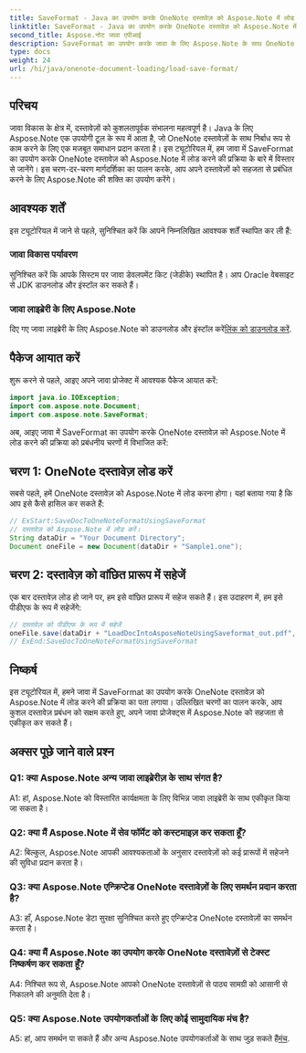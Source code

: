 ```yaml
---
title: SaveFormat - Java का उपयोग करके OneNote दस्तावेज़ को Aspose.Note में लोड करें
linktitle: SaveFormat - Java का उपयोग करके OneNote दस्तावेज़ को Aspose.Note में लोड करें
second_title: Aspose.नोट जावा एपीआई
description: SaveFormat का उपयोग करके जावा के लिए Aspose.Note के साथ OneNote दस्तावेज़ों को आसानी से प्रबंधित करें। Aspose.Note के साथ अपने जावा दस्तावेज़ प्रबंधन क्षमताओं को निर्बाध रूप से बढ़ाएं।
type: docs
weight: 24
url: /hi/java/onenote-document-loading/load-save-format/
---
```

## परिचय

जावा विकास के क्षेत्र में, दस्तावेज़ों को कुशलतापूर्वक संभालना महत्वपूर्ण है। Java के लिए Aspose.Note एक उपयोगी टूल के रूप में आता है, जो OneNote दस्तावेज़ों के साथ निर्बाध रूप से काम करने के लिए एक मजबूत समाधान प्रदान करता है। इस ट्यूटोरियल में, हम जावा में SaveFormat का उपयोग करके OneNote दस्तावेज़ को Aspose.Note में लोड करने की प्रक्रिया के बारे में विस्तार से जानेंगे। इस चरण-दर-चरण मार्गदर्शिका का पालन करके, आप अपने दस्तावेज़ों को सहजता से प्रबंधित करने के लिए Aspose.Note की शक्ति का उपयोग करेंगे।

## आवश्यक शर्तें

इस ट्यूटोरियल में जाने से पहले, सुनिश्चित करें कि आपने निम्नलिखित आवश्यक शर्तें स्थापित कर ली हैं:

### जावा विकास पर्यावरण

सुनिश्चित करें कि आपके सिस्टम पर जावा डेवलपमेंट किट (जेडीके) स्थापित है। आप Oracle वेबसाइट से JDK डाउनलोड और इंस्टॉल कर सकते हैं।

### जावा लाइब्रेरी के लिए Aspose.Note

 दिए गए जावा लाइब्रेरी के लिए Aspose.Note को डाउनलोड और इंस्टॉल करें[लिंक को डाउनलोड करें](https://releases.aspose.com/note/java/).

## पैकेज आयात करें

शुरू करने से पहले, आइए अपने जावा प्रोजेक्ट में आवश्यक पैकेज आयात करें:

```java
import java.io.IOException;
import com.aspose.note.Document;
import com.aspose.note.SaveFormat;
```

अब, आइए जावा में SaveFormat का उपयोग करके OneNote दस्तावेज़ को Aspose.Note में लोड करने की प्रक्रिया को प्रबंधनीय चरणों में विभाजित करें:

## चरण 1: OneNote दस्तावेज़ लोड करें

सबसे पहले, हमें OneNote दस्तावेज़ को Aspose.Note में लोड करना होगा। यहां बताया गया है कि आप इसे कैसे हासिल कर सकते हैं:

```java
// ExStart:SaveDocToOneNoteFormatUsingSaveFormat
// दस्तावेज़ को Aspose.Note में लोड करें।
String dataDir = "Your Document Directory";
Document oneFile = new Document(dataDir + "Sample1.one");
```

## चरण 2: दस्तावेज़ को वांछित प्रारूप में सहेजें

एक बार दस्तावेज़ लोड हो जाने पर, हम इसे वांछित प्रारूप में सहेज सकते हैं। इस उदाहरण में, हम इसे पीडीएफ के रूप में सहेजेंगे:

```java
// दस्तावेज़ को पीडीएफ के रूप में सहेजें
oneFile.save(dataDir + "LoadDocIntoAsposeNoteUsingSaveformat_out.pdf", SaveFormat.Pdf);
// ExEnd:SaveDocToOneNoteFormatUsingSaveFormat
```

## निष्कर्ष

इस ट्यूटोरियल में, हमने जावा में SaveFormat का उपयोग करके OneNote दस्तावेज़ को Aspose.Note में लोड करने की प्रक्रिया का पता लगाया। उल्लिखित चरणों का पालन करके, आप कुशल दस्तावेज़ प्रबंधन को सक्षम करते हुए, अपने जावा प्रोजेक्ट्स में Aspose.Note को सहजता से एकीकृत कर सकते हैं।

## अक्सर पूछे जाने वाले प्रश्न

### Q1: क्या Aspose.Note अन्य जावा लाइब्रेरीज़ के साथ संगत है?

A1: हां, Aspose.Note को विस्तारित कार्यक्षमता के लिए विभिन्न जावा लाइब्रेरी के साथ एकीकृत किया जा सकता है।

### Q2: क्या मैं Aspose.Note में सेव फॉर्मेट को कस्टमाइज़ कर सकता हूँ?

A2: बिल्कुल, Aspose.Note आपकी आवश्यकताओं के अनुसार दस्तावेज़ों को कई प्रारूपों में सहेजने की सुविधा प्रदान करता है।

### Q3: क्या Aspose.Note एन्क्रिप्टेड OneNote दस्तावेज़ों के लिए समर्थन प्रदान करता है?

A3: हाँ, Aspose.Note डेटा सुरक्षा सुनिश्चित करते हुए एन्क्रिप्टेड OneNote दस्तावेज़ों का समर्थन करता है।

### Q4: क्या मैं Aspose.Note का उपयोग करके OneNote दस्तावेज़ों से टेक्स्ट निष्कर्षण कर सकता हूँ?

A4: निश्चित रूप से, Aspose.Note आपको OneNote दस्तावेज़ों से पाठ्य सामग्री को आसानी से निकालने की अनुमति देता है।

### Q5: क्या Aspose.Note उपयोगकर्ताओं के लिए कोई सामुदायिक मंच है?

 A5: हां, आप समर्थन पा सकते हैं और अन्य Aspose.Note उपयोगकर्ताओं के साथ जुड़ सकते हैं[मंच](https://forum.aspose.com/c/note/28).